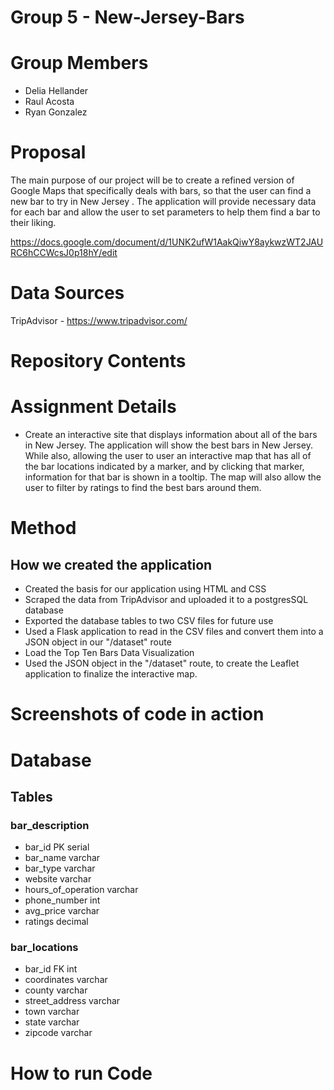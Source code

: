 # Group 5 - New-Jersey-Bars

# Group Members
  - Delia Hellander
  - Raul Acosta
  - Ryan Gonzalez
  
# Proposal
The main purpose of our project will be to create a refined version of Google Maps that specifically deals with bars, so that the user can find a new bar to try in New Jersey . The application will provide necessary data for each bar and allow the user to set parameters to help them find a bar to their liking.

https://docs.google.com/document/d/1UNK2ufW1AakQiwY8aykwzWT2JAURC6hCCWcsJ0p18hY/edit

# Data Sources
TripAdvisor - https://www.tripadvisor.com/

# Repository Contents

# Assignment Details
  - Create an interactive site that displays information about all of the bars in New Jersey. The application will show the best bars in New Jersey. While also, allowing the user to user an interactive map that has all of the bar locations indicated by a marker, and by clicking that marker, information for that bar is shown in a tooltip. The map will also allow the user to filter by ratings to find the best bars around them. 

# Method
  ## How we created the application
  - Created the basis for our application using HTML and CSS
  - Scraped the data from TripAdvisor and uploaded it to a postgresSQL database
  - Exported the database tables to two CSV files for future use
  - Used a Flask application to read in the CSV files and convert them into a JSON object in our "/dataset" route
  - Load the Top Ten Bars Data Visualization
  - Used the JSON object in the "/dataset" route, to create the Leaflet application to finalize the interactive map.
  
# Screenshots of code in action

# Database
## Tables
### bar_description
  - bar_id PK serial
  - bar_name varchar
  - bar_type varchar
  - website varchar
  - hours_of_operation varchar
  - phone_number int
  - avg_price varchar
  - ratings decimal
  
### bar_locations
  - bar_id FK int
  - coordinates varchar
  - county varchar
  - street_address varchar
  - town varchar
  - state varchar
  - zipcode varchar
  
# How to run Code
